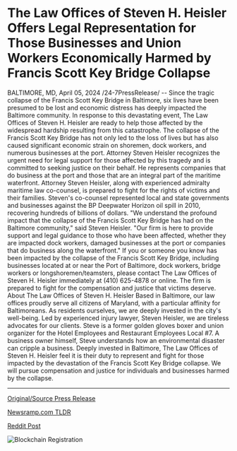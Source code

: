# The Law Offices of Steven H. Heisler Offers Legal Representation for Those Businesses and Union Workers Economically Harmed by Francis Scott Key Bridge Collapse

BALTIMORE, MD, April 05, 2024 /24-7PressRelease/ -- Since the tragic collapse of the Francis Scott Key Bridge in Baltimore, six lives have been presumed to be lost and economic distress has deeply impacted the Baltimore community. In response to this devastating event, The Law Offices of Steven H. Heisler are ready to help those affected by the widespread hardship resulting from this catastrophe.   The collapse of the Francis Scott Key Bridge has not only led to the loss of lives but has also caused significant economic strain on shoremen, dock workers, and numerous businesses at the port. Attorney Steven Heisler recognizes the urgent need for legal support for those affected by this tragedy and is committed to seeking justice on their behalf. He represents companies that do business at the port and those that are an integral part of the maritime waterfront.  Attorney Steven Heisler, along with experienced admiralty maritime law co-counsel, is prepared to fight for the rights of victims and their families. Steven's co-counsel represented local and state governments and businesses against the BP Deepwater Horizon oil spill in 2010, recovering hundreds of billions of dollars.  "We understand the profound impact that the collapse of the Francis Scott Key Bridge has had on the Baltimore community," said Steven Heisler. "Our firm is here to provide support and legal guidance to those who have been affected, whether they are impacted dock workers, damaged businesses at the port or companies that do business along the waterfront."  If you or someone you know has been impacted by the collapse of the Francis Scott Key Bridge, including businesses located at or near the Port of Baltimore, dock workers, bridge workers or longshoremen/teamsters, please contact The Law Offices of Steven H. Heisler immediately at (410) 625-4878 or online. The firm is prepared to fight for the compensation and justice that victims deserve.  About The Law Offices of Steven H. Heisler Based in Baltimore, our law offices proudly serve all citizens of Maryland, with a particular affinity for Baltimoreans. As residents ourselves, we are deeply invested in the city's well-being. Led by experienced injury lawyer, Steven Heisler, we are tireless advocates for our clients. Steve is a former golden gloves boxer and union organizer for the Hotel Employees and Restaurant Employees Local #7. A business owner himself, Steve understands how an environmental disaster can cripple a business. Deeply invested in Baltimore, The Law Offices of Steven H. Heisler feel it is their duty to represent and fight for those impacted by the devastation of the Francis Scott Key Bridge collapse. We will pursue compensation and justice for individuals and businesses harmed by the collapse. 

---

[Original/Source Press Release](https://www.24-7pressrelease.com/press-release/509845/the-law-offices-of-steven-h-heisler-offers-legal-representation-for-those-businesses-and-union-workers-economically-harmed-by-francis-scott-key-bridge-collapse)
                    

[Newsramp.com TLDR](None) 



[Reddit Post](https://www.reddit.com/r/newsramp/comments/1bwbvei/legal_support_offered_in_wake_of_francis_scott/) 



![Blockchain Registration](https://cdn.newsramp.app/24-7PressRelease/qrcode/244/5/gainNDQE.webp)